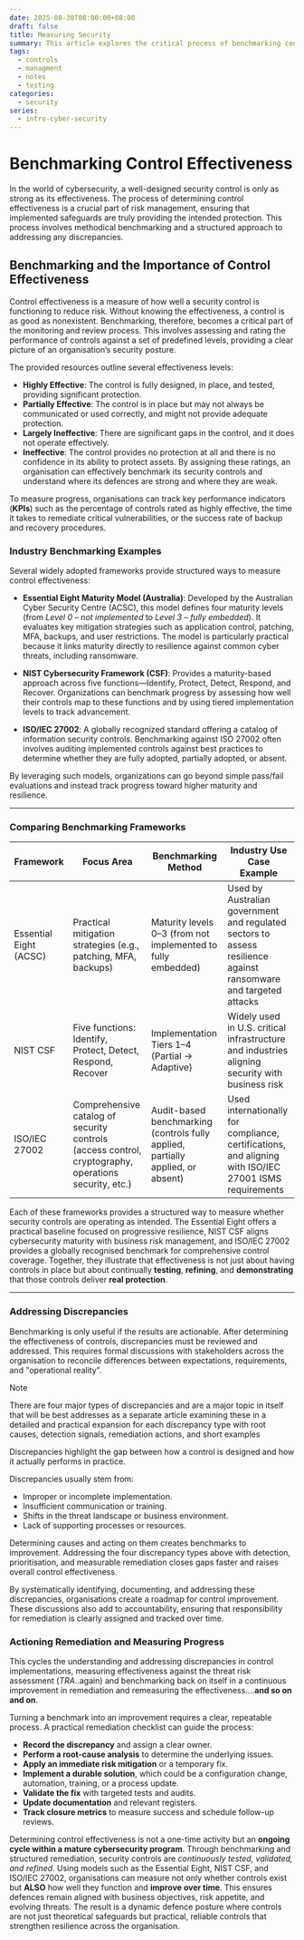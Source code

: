 ```yaml
---
date: 2025-08-30T08:00:00+08:00
draft: false
title: Measuring Security
summary: This article explores the critical process of benchmarking control effectiveness, which ensures security safeguards provide intended protection. It examines how organizations can leverage frameworks like the Essential Eight, NIST, and ISO to measure maturity and track progress. The summary also highlights the importance of addressing discrepancies for continuous improvement and a stronger defense.
tags:
  - controls
  - managment
  - notes
  - testing
categories:
  - security
series:
  - intro-cyber-security
---
```

# Benchmarking Control Effectiveness
In the world of cybersecurity, a well-designed security control is only as strong as its effectiveness. The process of determining control effectiveness is a crucial part of risk management, ensuring that implemented safeguards are truly providing the intended protection. This process involves methodical benchmarking and a structured approach to addressing any discrepancies.

## Benchmarking and the Importance of Control Effectiveness

Control effectiveness is a measure of how well a security control is functioning to reduce risk. Without knowing the effectiveness, a control is as good as nonexistent. Benchmarking, therefore, becomes a critical part of the monitoring and review process. This involves assessing and rating the performance of controls against a set of predefined levels, providing a clear picture of an organisation’s security posture.

The provided resources outline several effectiveness levels:

- **Highly Effective**: The control is fully designed, in place, and tested, providing significant protection.
- **Partially Effective**: The control is in place but may not always be communicated or used correctly, and might not provide adequate protection.
- **Largely Ineffective**: There are significant gaps in the control, and it does not operate effectively.
- **Ineffective**: The control provides no protection at all and there is no confidence in its ability to protect assets.
By assigning these ratings, an organisation can effectively benchmark its security controls and understand where its defences are strong and where they are weak.

To measure progress, organisations can track key performance indicators (**KPIs**) such as the percentage of controls rated as highly effective, the time it takes to remediate critical vulnerabilities, or the success rate of backup and recovery procedures.

### Industry Benchmarking Examples

Several widely adopted frameworks provide structured ways to measure control effectiveness:

- **Essential Eight Maturity Model (Australia)**: Developed by the Australian Cyber Security Centre (ACSC), this model defines four maturity levels (from _Level 0 – not implemented_ to _Level 3 – fully embedded_). It evaluates key mitigation strategies such as application control, patching, MFA, backups, and user restrictions. The model is particularly practical because it links maturity directly to resilience against common cyber threats, including ransomware.

- **NIST Cybersecurity Framework (CSF)**: Provides a maturity-based approach across five functions—Identify, Protect, Detect, Respond, and Recover. Organizations can benchmark progress by assessing how well their controls map to these functions and by using tiered implementation levels to track advancement.

- **ISO/IEC 27002**: A globally recognized standard offering a catalog of information security controls. Benchmarking against ISO 27002 often involves auditing implemented controls against best practices to determine whether they are fully adopted, partially adopted, or absent.
  
By leveraging such models, organizations can go beyond simple pass/fail evaluations and instead track progress toward higher maturity and resilience.

---
### Comparing Benchmarking Frameworks

|Framework|Focus Area|Benchmarking Method|Industry Use Case Example|
|---|---|---|---|
|Essential Eight (ACSC)|Practical mitigation strategies (e.g., patching, MFA, backups)|Maturity levels 0–3 (from not implemented to fully embedded)|Used by Australian government and regulated sectors to assess resilience against ransomware and targeted attacks|
|NIST CSF|Five functions: Identify, Protect, Detect, Respond, Recover|Implementation Tiers 1–4 (Partial → Adaptive)|Widely used in U.S. critical infrastructure and industries aligning security with business risk|
|ISO/IEC 27002|Comprehensive catalog of security controls (access control, cryptography, operations security, etc.)|Audit-based benchmarking (controls fully applied, partially applied, or absent)|Used internationally for compliance, certifications, and aligning with ISO/IEC 27001 ISMS requirements|

Each of these frameworks provides a structured way to measure whether security controls are operating as intended. The Essential Eight offers a practical baseline focused on progressive resilience, NIST CSF aligns cybersecurity maturity with business risk management, and ISO/IEC 27002 provides a globally recognised benchmark for comprehensive control coverage.  Together, they illustrate that effectiveness is not just about having controls in place but about continually **testing**, **refining**, and **demonstrating** that those controls deliver **real protection**.

---
### Addressing Discrepancies

Benchmarking is only useful if the results  are actionable.  After determining the effectiveness of controls, discrepancies must be reviewed and addressed. This requires formal discussions with stakeholders across the organisation to reconcile differences between expectations, requirements, and "operational reality".

> [!note]
> There are four major types  of discrepancies and are a major topic in itself that will be best addresses as a separate article examining these in a detailed and practical expansion for each discrepancy type with root causes, detection signals, remediation actions, and short examples

Discrepancies highlight the gap between how a control is designed and how it actually performs in practice.  

Discrepancies usually stem from:
- Improper or incomplete implementation.
- Insufficient communication or training.
- Shifts in the threat landscape or business environment.
- Lack of supporting processes or resources.

Determining causes and acting on them creates benchmarks to improvement.  Addressing the four discrepancy types above with detection, prioritisation, and measurable remediation closes gaps faster and raises overall control effectiveness.

By systematically identifying, documenting, and addressing these discrepancies, organisations create a roadmap for control improvement.  These discussions also add to accountability, ensuring that responsibility for remediation is clearly assigned and tracked over time.

### Actioning Remediation and Measuring Progress
This cycles the understanding and addressing discrepancies in control implementations, measuring effectiveness against the threat risk assessment (*TRA*..again) and benchmarking  back on itself in a continuous improvement in remediation and remeasuring the effectiveness....**and so on and on**.

Turning a benchmark into an improvement requires a clear, repeatable process. A practical remediation checklist can guide the process:
- **Record the discrepancy** and assign a clear owner.
- **Perform a root-cause analysis** to determine the underlying issues.
- **Apply an immediate risk mitigation** or a temporary fix.
- **Implement a durable solution**, which could be a configuration change, automation, training, or a process update.
- **Validate the fix** with targeted tests and audits.
- **Update documentation** and relevant registers.
- **Track closure metrics** to measure success and schedule follow-up reviews.

Determining control effectiveness is not a one-time activity but an **ongoing cycle within a mature cybersecurity program**.  Through benchmarking and structured remediation, security controls are *continuously tested, validated, and refined*.  Using models such as the Essential Eight, NIST CSF, and ISO/IEC 27002, organisations can measure not only whether controls exist but **ALSO** how well they function and **improve over time**.  This ensures defences remain aligned with business objectives, risk appetite, and evolving threats.  The result is a dynamic defence posture where controls are not just theoretical safeguards but practical, reliable controls that strengthen resilience across the organisation.